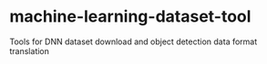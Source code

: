 # machine-learning-dataset-tool

Tools for DNN dataset download and object detection data format translation
